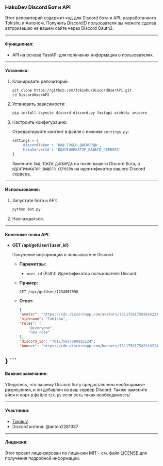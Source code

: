 ### HakuDev Discord Бот и API

Этот репозиторий содержит код для Discord бота и API, разработанного Tokishu и Антоном.
Получить DiscordID пользователя вы можете сделав авторизацию на вашем сайте через Discord Oauth2.

---

#### Функционал:

- API на основе FastAPI для получения информации о пользователях.

---

#### Установка:

1. Клонировать репозиторий:

   ```bash
   git clone https://github.com/Tok1shu/DiscordUserAPI.git
   cd DiscordUserAPI
   ```

2. Установить зависимости:

   ```bash
   pip install asyncio discord discord.py fastapi aiohttp uvicorn
   ```

3. Настроить конфигурацию:

   Отредактируйте контент в файле с именем `settings.py`:

   ```python
   settings = {
       'discordToken': 'ВАШ_ТОКЕН_ДИСКОРДА',
       'hakuServerId': 'ИДЕНТИФИКАТОР_ВАШЕГО_СЕРВЕРА'
   }
   ```

   Замените `ВАШ_ТОКЕН_ДИСКОРДА` на токен вашего Discord бота, а `ИДЕНТИФИКАТОР_ВАШЕГО_СЕРВЕРА` на идентификатор вашего Discord сервера.

---

#### Использование:

1. Запустите бота и API:

   ```bash
   python bot.py
   ```

2. Наслаждаться.

---

#### Конечные точки API:

- **GET /api/getUser/{user_id}**

  Получение информации о пользователе Discord.

  - **Параметры:**
    - `user_id` (Path): Идентификатор пользователя Discord.

  - **Пример:**
    ```http
    GET /api/getUser/1234567890
    ```
  - **Ответ:**
    ```json
    {
    "avatar": "https://cdn.discordapp.com/avatars/761175017588916224/1de233297fdabbabfee73c6808ef12d9.png?size=1024",
    "nickname": "Tok1shu",
    "roles": [
        "@everyone",
        "new role"
    ],
    "discord_id": "761175017588916224",
    "banner": "https://cdn.discordapp.com/banners/761175017588916224/5a0958976d4a7f63794525ba3fab2244.png?size=512"
}
    ```
---

#### Важное замечание:

Убедитесь, что вашему Discord боту предоставлены необходимые разрешения, и он добавлен на ваш сервер Discord.
Также замените айпи и порт в файле `tok.py` если есть такая необходимость!

---

#### Участники:

- [Токишу](https://github.com/Tok1shu)
- Discord антона: @anton2281337

---

#### Лицензия:

Этот проект лицензирован по лицензии MIT - см. файл [LICENSE](LICENSE) для получения подробной информации.
